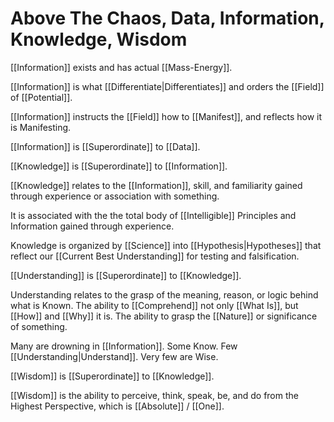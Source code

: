 # Above The Chaos, Data, Information, Knowledge, Wisdom

[[Information]] exists and has actual [[Mass-Energy]]. 

[[Information]] is what [[Differentiate|Differentiates]] and orders the [[Field]] of [[Potential]]. 

[[Information]] instructs the [[Field]] how to [[Manifest]], and reflects how it is Manifesting. 

[[Information]] is [[Superordinate]] to [[Data]]. 

[[Knowledge]] is [[Superordinate]] to [[Information]]. 

[[Knowledge]] relates to the [[Information]], skill, and familiarity gained through experience or association with something. 

It is associated with the the total body of [[Intelligible]] Principles and Information gained through experience. 

Knowledge is organized by [[Science]] into [[Hypothesis|Hypotheses]] that reflect our [[Current Best Understanding]] for testing and falsification. 

[[Understanding]] is [[Superordinate]] to [[Knowledge]]. 

Understanding relates to the grasp of the meaning, reason, or logic behind what is Known. The ability to [[Comprehend]] not only [[What Is]], but [[How]] and [[Why]] it is. The ability to grasp the [[Nature]] or significance of something. 

Many are drowning in [[Information]]. Some Know. Few [[Understanding|Understand]]. Very few are Wise. 

[[Wisdom]] is [[Superordinate]] to [[Knowledge]]. 

[[Wisdom]] is the ability to perceive, think, speak, be, and do from the Highest Perspective, which is [[Absolute]] / [[One]]. 